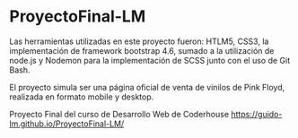 # ProyectoFinal-LM

Las herramientas utilizadas en este proyecto fueron:
HTLM5, CSS3, la implementación de framework bootstrap 4.6,
sumado a la utilización de node.js y Nodemon para la implementación de SCSS
junto con el uso de Git Bash.

El proyecto simula ser una página oficial de venta de vinilos de Pink Floyd,
realizada en formato mobile y desktop.

Proyecto Final del curso de Desarrollo Web de Coderhouse
https://guido-lm.github.io/ProyectoFinal-LM/
